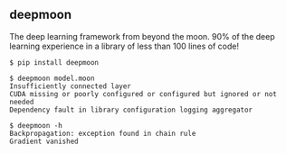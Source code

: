 deepmoon
--------

The deep learning framework from beyond the moon.  90% of the deep learning
experience in a library of less than 100 lines of code!

```
$ pip install deepmoon

$ deepmoon model.moon
Insufficiently connected layer
CUDA missing or poorly configured or configured but ignored or not needed
Dependency fault in library configuration logging aggregator

$ deepmoon -h
Backpropagation: exception found in chain rule
Gradient vanished
```

